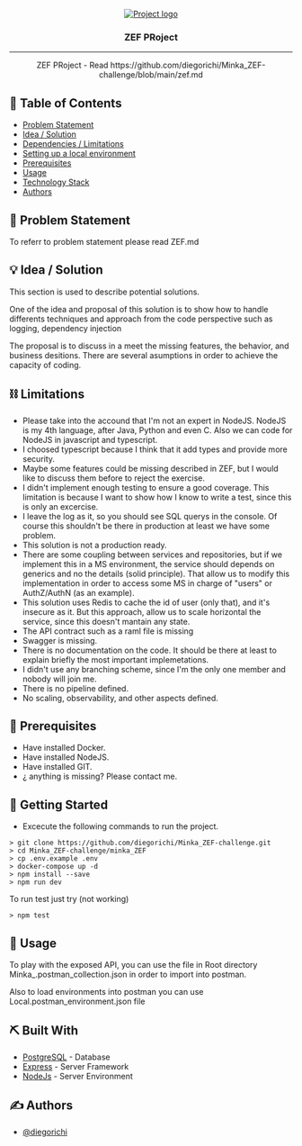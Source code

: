 <p align="center">
  <a href="" rel="noopener">
 <img src="https://cloudinary.hbs.edu/hbsit/image/upload/s--hlT_tlm3--/f_auto,c_fill,h_375,w_750,/v20200101/81CEF22EA97699BEDA53300D8C8C190E.jpg" alt="Project logo"></a>
</p>
<h3 align="center">ZEF PRoject</h3>

---

<p align="center"> ZEF PRoject - Read https://github.com/diegorichi/Minka_ZEF-challenge/blob/main/zef.md
    <br> 
</p>

## 📝 Table of Contents

- [Problem Statement](#problem_statement)
- [Idea / Solution](#idea)
- [Dependencies / Limitations](#limitations)
- [Setting up a local environment](#getting_started)
- [Prerequisites](#prerequisites)
- [Usage](#usage)
- [Technology Stack](#tech_stack)
- [Authors](#authors)

## 🧐 Problem Statement <a name = "problem_statement"></a>

To referr to problem statement please read ZEF.md

## 💡 Idea / Solution <a name = "idea"></a>

This section is used to describe potential solutions.

One of the idea and proposal of this solution is to show how to handle differents
techniques and approach from the code perspective such as logging, dependency injection

The proposal is to discuss in a meet the missing features, the behavior, and 
business desitions. There are several asumptions in order to achieve
the capacity of coding.

## ⛓️ Limitations <a name = "limitations"></a>

- Please take into the accound that I'm not an expert in NodeJS.
  NodeJS is my 4th language, after Java, Python and even C. Also we can code for NodeJS in javascript and typescript. 
- I choosed typescript because I think that it add types and provide more security.
- Maybe some features could be missing described in ZEF, but I would like to discuss them before to reject the exercise.
- I didn't implement enough testing to ensure a good coverage. This limitation is because I want to show how I know to write a test, since this is only an excercise.
- I leave the log as it, so you should see SQL querys in the console. Of course this shouldn't be there in production at least we have some problem.
- This solution is not a production ready. 
- There are some coupling between services and repositories, but if we implement this in a MS environment, the service should depends on generics and no the details (solid principle). That allow us to modify this implementation in order to access some MS in charge of "users" or AuthZ/AuthN (as an example).
- This solution uses Redis to cache the id of user (only that), and it's insecure as it. But this approach, allow us to scale horizontal the service, since this doesn't mantain any state.
- The API contract such as a raml file is missing
- Swagger is missing.
- There is no documentation on the code. It should be there at least to explain briefly the most important implemetations.
- I didn't use any branching scheme, since I'm the only one member and nobody will join me.
- There is no pipeline defined.
- No scaling, observability, and other aspects defined.

## 🏁 Prerequisites <a name = "prerequisites"></a>

- Have installed Docker.
- Have installed NodeJS.
- Have installed GIT.
- ¿ anything is missing? Please contact me.


## 🏁 Getting Started <a name = "getting_started"></a>

- Excecute the following commands to run the project.

```
> git clone https://github.com/diegorichi/Minka_ZEF-challenge.git
> cd Minka_ZEF-challenge/minka_ZEF
> cp .env.example .env
> docker-compose up -d
> npm install --save
> npm run dev
```

To run test just try (not working)

```
> npm test
```

## 🎈 Usage <a name="usage"></a>

To play with the exposed API, you can use the file in Root directory Minka_.postman_collection.json in order to import into postman.

Also to load environments into postman you can use Local.postman_environment.json file

## ⛏️ Built With <a name = "tech_stack"></a>

- [PostgreSQL](https://www.postgresql.org/) - Database
- [Express](https://expressjs.com/) - Server Framework
- [NodeJs](https://nodejs.org/en/) - Server Environment
## ✍️ Authors <a name = "authors"></a>

- [@diegorichi](https://github.com/diegorichi) 
